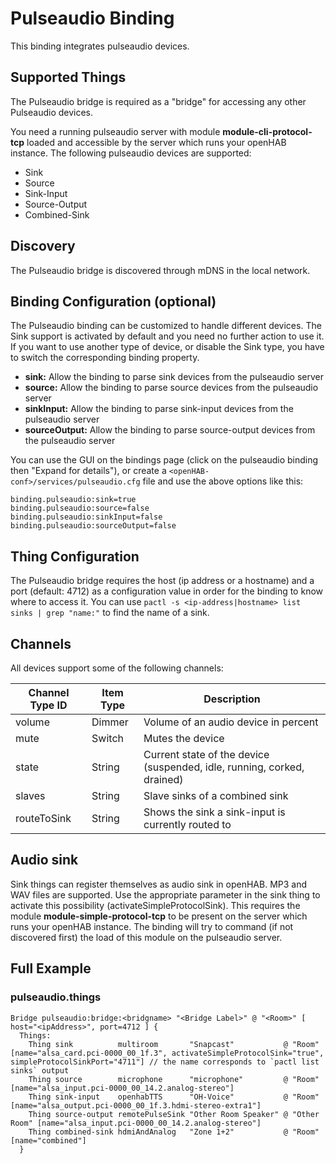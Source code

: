 # Pulseaudio Binding

This binding integrates pulseaudio devices.

## Supported Things

The Pulseaudio bridge is required as a "bridge" for accessing any other Pulseaudio devices.

You need a running pulseaudio server with module **module-cli-protocol-tcp** loaded and accessible by the server which runs your openHAB instance. The following pulseaudio devices are supported:

*   Sink
*   Source
*   Sink-Input
*   Source-Output
*   Combined-Sink

## Discovery

The Pulseaudio bridge is discovered through mDNS in the local network.

## Binding Configuration (optional)

The Pulseaudio binding can be customized to handle different devices. The Sink support is activated by default and you need no further action to use it. If you want to use another type of device, or disable the Sink type, you have to switch the corresponding binding property.

-   **sink:** Allow the binding to parse sink devices from the pulseaudio server
-   **source:** Allow the binding to parse source devices from the pulseaudio server
-   **sinkInput:** Allow the binding to parse sink-input devices from the pulseaudio server
-   **sourceOutput:** Allow the binding to parse source-output devices from the pulseaudio server

You can use the GUI on the bindings page (click on the pulseaudio binding then "Expand for details"), or create a `<openHAB-conf>/services/pulseaudio.cfg` file and use the above options like this:

```
binding.pulseaudio:sink=true
binding.pulseaudio:source=false
binding.pulseaudio:sinkInput=false
binding.pulseaudio:sourceOutput=false
```

## Thing Configuration

The Pulseaudio bridge requires the host (ip address or a hostname) and a port (default: 4712) as a configuration value in order for the binding to know where to access it.
You can use `pactl -s <ip-address|hostname> list sinks | grep "name:"` to find the name of a sink.

## Channels

All devices support some of the following channels:

| Channel Type ID | Item Type | Description                                                             |
|-----------------|-----------|-------------------------------------------------------------------------|
| volume          | Dimmer    | Volume of an audio device in percent                                    |
| mute            | Switch    | Mutes the device                                                        |
| state           | String    | Current state of the device (suspended, idle, running, corked, drained) |
| slaves          | String    | Slave sinks of a combined sink                                          |
| routeToSink     | String    | Shows the sink a sink-input is currently routed to                      |

## Audio sink

Sink things can register themselves as audio sink in openHAB. MP3 and WAV files are supported.
Use the appropriate parameter in the sink thing to activate this possibility (activateSimpleProtocolSink).
This requires the module **module-simple-protocol-tcp** to be present on the server which runs your openHAB instance. The binding will try to command (if not discovered first) the load of this module on the pulseaudio server.

## Full Example

### pulseaudio.things

```
Bridge pulseaudio:bridge:<bridgname> "<Bridge Label>" @ "<Room>" [ host="<ipAddress>", port=4712 ] {
  Things:
	Thing sink          multiroom       "Snapcast"           @ "Room"       [name="alsa_card.pci-0000_00_1f.3", activateSimpleProtocolSink="true", simpleProtocolSinkPort="4711"] // the name corresponds to `pactl list sinks` output
	Thing source        microphone      "microphone"         @ "Room"       [name="alsa_input.pci-0000_00_14.2.analog-stereo"]
	Thing sink-input    openhabTTS      "OH-Voice"           @ "Room"       [name="alsa_output.pci-0000_00_1f.3.hdmi-stereo-extra1"]
	Thing source-output remotePulseSink "Other Room Speaker" @ "Other Room" [name="alsa_input.pci-0000_00_14.2.analog-stereo"]
	Thing combined-sink hdmiAndAnalog   "Zone 1+2"           @ "Room"       [name="combined"]
  }
```

<!--
### pulseaudio.items
```

```
-->
